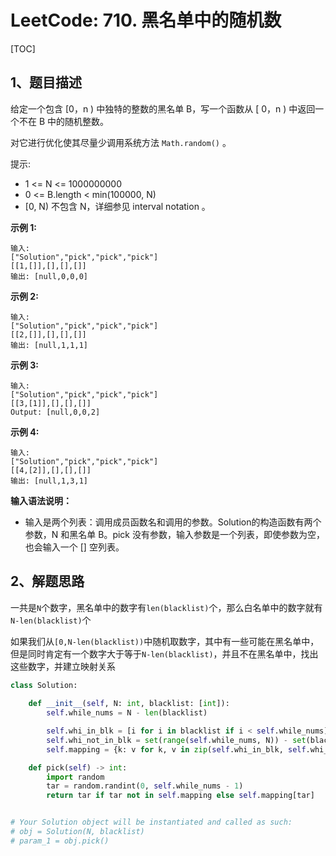 # LeetCode: 710. 黑名单中的随机数

[TOC]

## 1、题目描述

给定一个包含 [0，n ) 中独特的整数的黑名单 B，写一个函数从 [ 0，n ) 中返回一个不在 B 中的随机整数。

对它进行优化使其尽量少调用系统方法 `Math.random()` 。

提示:

- 1 <= N <= 1000000000
- 0 <= B.length < min(100000, N)
- [0, N) 不包含 N，详细参见 interval notation 。

**示例 1:**

```
输入: 
["Solution","pick","pick","pick"]
[[1,[]],[],[],[]]
输出: [null,0,0,0]
```


**示例 2:**

```
输入: 
["Solution","pick","pick","pick"]
[[2,[]],[],[],[]]
输出: [null,1,1,1]
```


**示例 3:**

```
输入: 
["Solution","pick","pick","pick"]
[[3,[1]],[],[],[]]
Output: [null,0,0,2]
```

**示例 4:**

```
输入: 
["Solution","pick","pick","pick"]
[[4,[2]],[],[],[]]
输出: [null,1,3,1]
```

**输入语法说明：**

- 输入是两个列表：调用成员函数名和调用的参数。Solution的构造函数有两个参数，N 和黑名单 B。pick 没有参数，输入参数是一个列表，即使参数为空，也会输入一个 [] 空列表。

## 2、解题思路

一共是`N`个数字，黑名单中的数字有`len(blacklist)`个，那么白名单中的数字就有`N-len(blacklist)`个

如果我们从`[0,N-len(blacklist))`中随机取数字，其中有一些可能在黑名单中，但是同时肯定有一个数字大于等于`N-len(blacklist)`，并且不在黑名单中，找出这些数字，并建立映射关系



```python
class Solution:
    
    def __init__(self, N: int, blacklist: [int]):
        self.while_nums = N - len(blacklist)

        self.whi_in_blk = [i for i in blacklist if i < self.while_nums]
        self.whi_not_in_blk = set(range(self.while_nums, N)) - set(blacklist)
        self.mapping = {k: v for k, v in zip(self.whi_in_blk, self.whi_not_in_blk)}

    def pick(self) -> int:
        import random
        tar = random.randint(0, self.while_nums - 1)
        return tar if tar not in self.mapping else self.mapping[tar]    


# Your Solution object will be instantiated and called as such:
# obj = Solution(N, blacklist)
# param_1 = obj.pick()
```

